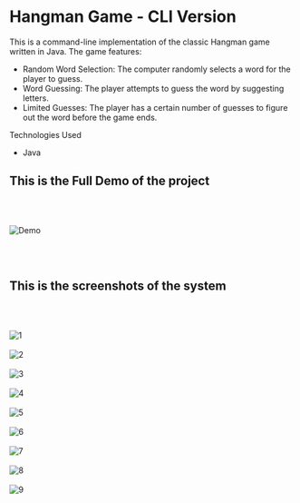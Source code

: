 <h1>Hangman Game - CLI Version</h1>

This is a command-line implementation of the classic Hangman game written in Java. The game features:
<ul>
<li>Random Word Selection: The computer randomly selects a word for the player to guess.</li>
<li>Word Guessing: The player attempts to guess the word by suggesting letters.</li>
<li>Limited Guesses: The player has a certain number of guesses to figure out the word before the game ends.</li>
</ul>

Technologies Used
<ul>
<li>Java</li>
</ul>


<h2>This is the Full Demo of the project</h2><br><br>

![Demo](https://github.com/kusha2000/Hangman-CLI/assets/127003267/27db228e-9801-433e-8115-65b81a76370d)


<br><br>
<h2>This is the screenshots of the system</h2><br><br>

![1](https://github.com/kusha2000/Hangman-CLI/assets/127003267/3dffe253-5253-43e7-89d4-dac64be1b09b)<br><br>
![2](https://github.com/kusha2000/Hangman-CLI/assets/127003267/8a923535-af9f-41a2-9913-9ca560225eeb)<br><br>
![3](https://github.com/kusha2000/Hangman-CLI/assets/127003267/fd4834cb-2e9d-4373-be87-b4fb8e8479f4)<br><br>
![4](https://github.com/kusha2000/Hangman-CLI/assets/127003267/b5825aec-bed8-44b7-8665-e081b9f67f62)<br><br>
![5](https://github.com/kusha2000/Hangman-CLI/assets/127003267/3cf5dd4b-e38a-40a2-b0cf-4f03cacab559)<br><br>
![6](https://github.com/kusha2000/Hangman-CLI/assets/127003267/1302f26b-65c3-4236-bdf6-fdea3ef1fccb)<br><br>
![7](https://github.com/kusha2000/Hangman-CLI/assets/127003267/2bee3e25-c17c-43bd-a38f-9fec6d7416bc)<br><br>
![8](https://github.com/kusha2000/Hangman-CLI/assets/127003267/99315db3-b976-4436-be2e-978a1a2ac6c6)<br><br>
![9](https://github.com/kusha2000/Hangman-CLI/assets/127003267/3eaa3ac8-3231-43dc-9b9e-eaa383a54ae6)<br><br>
